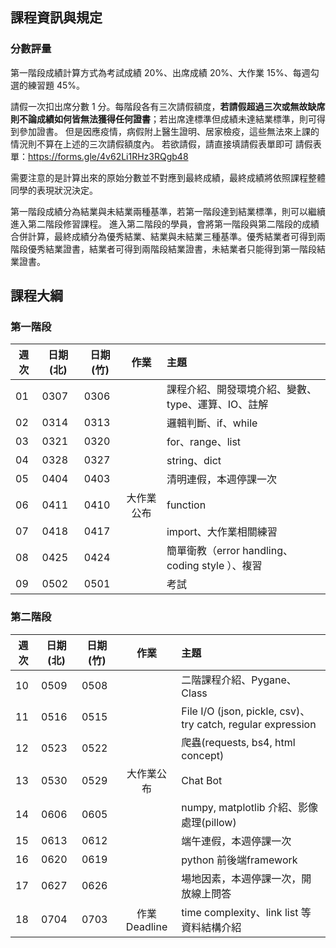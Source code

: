 ## 課程資訊與規定

### 分數評量
第一階段成績計算方式為考試成績 20%、出席成績 20%、大作業 15%、每週勾選的練習題 45%。

請假一次扣出席分數 1 分。每階段各有三次請假額度，**若請假超過三次或無故缺席則不論成績如何皆無法獲得任何證書**；若出席達標準但成績未達結業標準，則可得到參加證書。
但是因應疫情，病假附上醫生證明、居家檢疫，這些無法來上課的情況則不算在上述的三次請假額度內。
若欲請假，請直接填請假表單即可 
請假表單：https://forms.gle/4v62Li1RHz3RQgb48

需要注意的是計算出來的原始分數並不對應到最終成績，最終成績將依照課程整體同學的表現狀況決定。

第一階段成績分為結業與未結業兩種基準，若第一階段達到結業標準，則可以繼續進入第二階段修習課程。
進入第二階段的學員，會將第一階段與第二階段的成績合併計算，最終成績分為優秀結業、結業與未結業三種基準。優秀結業者可得到兩階段優秀結業證書，結業者可得到兩階段結業證書，未結業者只能得到第一階段結業證書。


## 課程大綱

### 第一階段

| 週次 | 日期(北) | 日期(竹) | 作業      | 主題                                   |
| ---- | -------- | -------- |:---------:|:-------------------------------------- |
| 01   | 0307     | 0306     |           |課程介紹、開發環境介紹、變數、type、運算、IO、註解 |
| 02   | 0314     | 0313     |           |邏輯判斷、if、while |
| 03   | 0321     | 0320     |           |for、range、list |
| 04   | 0328     | 0327     |           |string、dict |
| 05   | 0404     | 0403     |           |清明連假，本週停課一次 |
| 06   | 0411     | 0410     |大作業公布 |function |
| 07   | 0418     | 0417     |           |import、大作業相關練習 |
| 08   | 0425     | 0424     |           |簡單衛教（error handling、coding style ）、複習 |
| 09   | 0502     | 0501     |           |考試 |


### 第二階段

| 週次 | 日期(北) | 日期(竹) | 作業       | 主題                                   |
| ---- | -------- | -------- |:----------:|:-------------------------------------- |
| 10   | 0509     | 0508     |            |二階課程介紹、Pygane、Class |
| 11   | 0516     | 0515     |		  |File I/O (json, pickle, csv)、try catch, regular expression |
| 12   | 0523     | 0522     |            |爬蟲(requests, bs4, html concept) |
| 13   | 0530     | 0529     |大作業公布  |Chat Bot |
| 14   | 0606     | 0605     |	          |numpy, matplotlib 介紹、影像處理(pillow) |
| 15   | 0613     | 0612     |            |端午連假，本週停課一次 |
| 16   | 0620     | 0619     |		  |python 前後端framework |
| 17   | 0627     | 0626     |            |場地因素，本週停課一次，開放線上問答 |
| 18   | 0704     | 0703     |作業Deadline|time complexity、link list 等資料結構介紹 |
